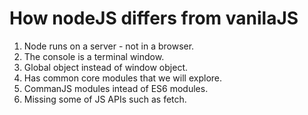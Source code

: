 # How nodeJS differs from vanilaJS

1. Node runs on a server - not in a browser.
2. The console is a terminal window.
3. Global object instead of window object.
4. Has common core modules that we will explore.
5. CommanJS modules intead of ES6 modules.
6. Missing some of JS APIs such as fetch.
